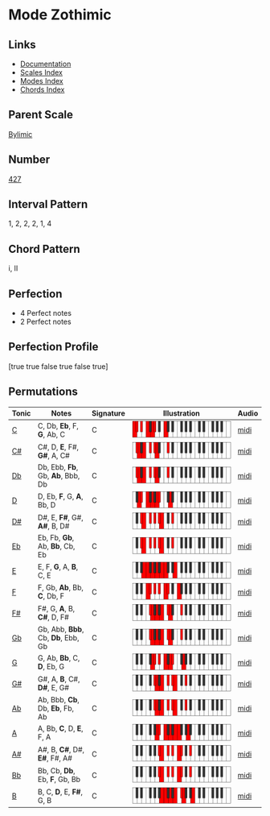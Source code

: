# Mode Zothimic

## Links

- [Documentation](README.md)
- [Scales Index](Scales.md)
- [Modes Index](Modes.md)
- [Chords Index](Chords.md)

## Parent Scale

[Bylimic](ScaleBylimic.md)

## Number

[427](https://ianring.com/musictheory/scales/427)

## Interval Pattern

1, 2, 2, 2, 1, 4

## Chord Pattern

i, II

## Perfection

- 4 Perfect notes
- 2 Perfect notes

## Perfection Profile

[true true false true false true]

## Permutations

| Tonic | Notes | Signature | Illustration | Audio |
|-------|-------|-----------|--------------|-------|
| [C](ModeCNaturalZothimic.md) | C, Db, **Eb**, F, **G**, Ab, C | C | ![CNaturalZothimic](ModeCNaturalZothimic.png) | [midi](https://github.com/edipermadi/music/blob/main/docs/ModeCNaturalZothimic.mid?raw=true) |
| [C#](ModeCSharpZothimic.md) | C#, D, **E**, F#, **G#**, A, C# | C | ![CSharpZothimic](ModeCSharpZothimic.png) | [midi](https://github.com/edipermadi/music/blob/main/docs/ModeCSharpZothimic.mid?raw=true) |
| [Db](ModeDFlatZothimic.md) | Db, Ebb, **Fb**, Gb, **Ab**, Bbb, Db | C | ![DFlatZothimic](ModeDFlatZothimic.png) | [midi](https://github.com/edipermadi/music/blob/main/docs/ModeDFlatZothimic.mid?raw=true) |
| [D](ModeDNaturalZothimic.md) | D, Eb, **F**, G, **A**, Bb, D | C | ![DNaturalZothimic](ModeDNaturalZothimic.png) | [midi](https://github.com/edipermadi/music/blob/main/docs/ModeDNaturalZothimic.mid?raw=true) |
| [D#](ModeDSharpZothimic.md) | D#, E, **F#**, G#, **A#**, B, D# | C | ![DSharpZothimic](ModeDSharpZothimic.png) | [midi](https://github.com/edipermadi/music/blob/main/docs/ModeDSharpZothimic.mid?raw=true) |
| [Eb](ModeEFlatZothimic.md) | Eb, Fb, **Gb**, Ab, **Bb**, Cb, Eb | C | ![EFlatZothimic](ModeEFlatZothimic.png) | [midi](https://github.com/edipermadi/music/blob/main/docs/ModeEFlatZothimic.mid?raw=true) |
| [E](ModeENaturalZothimic.md) | E, F, **G**, A, **B**, C, E | C | ![ENaturalZothimic](ModeENaturalZothimic.png) | [midi](https://github.com/edipermadi/music/blob/main/docs/ModeENaturalZothimic.mid?raw=true) |
| [F](ModeFNaturalZothimic.md) | F, Gb, **Ab**, Bb, **C**, Db, F | C | ![FNaturalZothimic](ModeFNaturalZothimic.png) | [midi](https://github.com/edipermadi/music/blob/main/docs/ModeFNaturalZothimic.mid?raw=true) |
| [F#](ModeFSharpZothimic.md) | F#, G, **A**, B, **C#**, D, F# | C | ![FSharpZothimic](ModeFSharpZothimic.png) | [midi](https://github.com/edipermadi/music/blob/main/docs/ModeFSharpZothimic.mid?raw=true) |
| [Gb](ModeGFlatZothimic.md) | Gb, Abb, **Bbb**, Cb, **Db**, Ebb, Gb | C | ![GFlatZothimic](ModeGFlatZothimic.png) | [midi](https://github.com/edipermadi/music/blob/main/docs/ModeGFlatZothimic.mid?raw=true) |
| [G](ModeGNaturalZothimic.md) | G, Ab, **Bb**, C, **D**, Eb, G | C | ![GNaturalZothimic](ModeGNaturalZothimic.png) | [midi](https://github.com/edipermadi/music/blob/main/docs/ModeGNaturalZothimic.mid?raw=true) |
| [G#](ModeGSharpZothimic.md) | G#, A, **B**, C#, **D#**, E, G# | C | ![GSharpZothimic](ModeGSharpZothimic.png) | [midi](https://github.com/edipermadi/music/blob/main/docs/ModeGSharpZothimic.mid?raw=true) |
| [Ab](ModeAFlatZothimic.md) | Ab, Bbb, **Cb**, Db, **Eb**, Fb, Ab | C | ![AFlatZothimic](ModeAFlatZothimic.png) | [midi](https://github.com/edipermadi/music/blob/main/docs/ModeAFlatZothimic.mid?raw=true) |
| [A](ModeANaturalZothimic.md) | A, Bb, **C**, D, **E**, F, A | C | ![ANaturalZothimic](ModeANaturalZothimic.png) | [midi](https://github.com/edipermadi/music/blob/main/docs/ModeANaturalZothimic.mid?raw=true) |
| [A#](ModeASharpZothimic.md) | A#, B, **C#**, D#, **E#**, F#, A# | C | ![ASharpZothimic](ModeASharpZothimic.png) | [midi](https://github.com/edipermadi/music/blob/main/docs/ModeASharpZothimic.mid?raw=true) |
| [Bb](ModeBFlatZothimic.md) | Bb, Cb, **Db**, Eb, **F**, Gb, Bb | C | ![BFlatZothimic](ModeBFlatZothimic.png) | [midi](https://github.com/edipermadi/music/blob/main/docs/ModeBFlatZothimic.mid?raw=true) |
| [B](ModeBNaturalZothimic.md) | B, C, **D**, E, **F#**, G, B | C | ![BNaturalZothimic](ModeBNaturalZothimic.png) | [midi](https://github.com/edipermadi/music/blob/main/docs/ModeBNaturalZothimic.mid?raw=true) |
